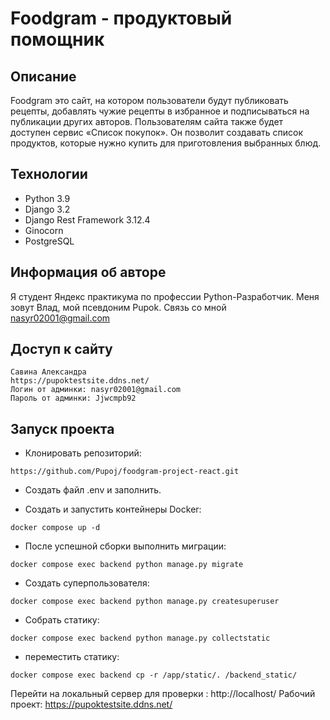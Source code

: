# Foodgram - продуктовый помощник

## Описание

Foodgram это сайт, на котором пользователи будут публиковать рецепты, добавлять чужие рецепты в избранное и подписываться на публикации других авторов. Пользователям сайта также будет доступен сервис «Список покупок». Он позволит создавать список продуктов, которые нужно купить для приготовления выбранных блюд.

## Технологии

- Python 3.9
- Django 3.2
- Django Rest Framework 3.12.4
- Ginocorn
- PostgreSQL

## Информация об авторе

Я студент Яндекс практикума по профессии Python-Разработчик. Меня зовут Влад, мой псевдоним Pupok.
Связь со мной nasyr02001@gmail.com

## Доступ к сайту
    Савина Александра
    https://pupoktestsite.ddns.net/
    Логин от админки: nasyr02001@gmail.com
    Пароль от админки: Jjwcmpb92

## Запуск проекта

- Клонировать репозиторий:
```
https://github.com/Pupoj/foodgram-project-react.git
```

- Cоздать файл .env и заполнить.

- Создать и запустить контейнеры Docker:
```
docker compose up -d
```

- После успешной сборки выполнить миграции:
```
docker compose exec backend python manage.py migrate
```

- Создать суперпользователя:
```
docker compose exec backend python manage.py createsuperuser
```

- Собрать статику:
```
docker compose exec backend python manage.py collectstatic
```

- переместить статику:
```
docker compose exec backend cp -r /app/static/. /backend_static/
```
Перейти на локальный сервер для проверки : http://localhost/
Рабочий проект: https://pupoktestsite.ddns.net/